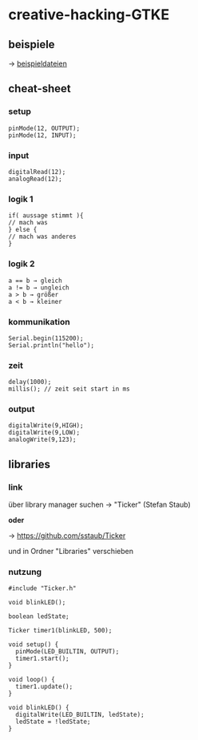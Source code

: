 # creative-hacking-GTKE

## beispiele

-> [beispieldateien](/beispielDateien)

## cheat-sheet

### setup

```
pinMode(12, OUTPUT);
pinMode(12, INPUT);
```

### input

```
digitalRead(12);
analogRead(12);
```

### logik 1

```
if( aussage stimmt ){
// mach was
} else {
// mach was anderes
}
```

### logik 2

```
a == b → gleich
a != b → ungleich
a > b → größer
a < b → kleiner
```

### kommunikation

```
Serial.begin(115200);
Serial.println("hello");
```

### zeit

```
delay(1000);
millis(); // zeit seit start in ms
```

### output

```
digitalWrite(9,HIGH);
digitalWrite(9,LOW);
analogWrite(9,123);
```

## libraries

### link

über library manager suchen -> "Ticker" (Stefan Staub)

**oder**

-> https://github.com/sstaub/Ticker

und in Ordner "Libraries" verschieben

### nutzung

```
#include "Ticker.h"

void blinkLED();

boolean ledState;

Ticker timer1(blinkLED, 500);

void setup() {
  pinMode(LED_BUILTIN, OUTPUT);
  timer1.start();
}

void loop() {
  timer1.update();
}

void blinkLED() {
  digitalWrite(LED_BUILTIN, ledState);
  ledState = !ledState;
}
```
